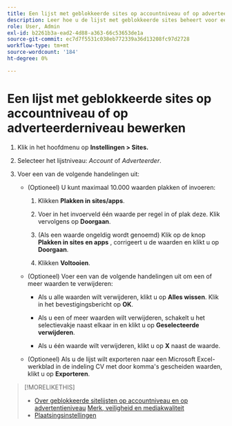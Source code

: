 ```yaml
---
title: Een lijst met geblokkeerde sites op accountniveau of op adverteerderniveau bewerken
description: Leer hoe u de lijst met geblokkeerde sites beheert voor een account of adverteerder.
role: User, Admin
exl-id: b2261b3a-ead2-4d88-a363-66c53653de1a
source-git-commit: ec7d7f5531c038eb772339a36d13208fc97d2728
workflow-type: tm+mt
source-wordcount: '184'
ht-degree: 0%

---
```


# Een lijst met geblokkeerde sites op accountniveau of op adverteerderniveau bewerken

1. Klik in het hoofdmenu op **Instellingen > Sites.**

1. Selecteer het lijstniveau: *Account* of *Adverteerder*.

1. Voer een van de volgende handelingen uit:

   * (Optioneel) U kunt maximaal 10.000 waarden plakken of invoeren:

      1. Klikken **Plakken in sites/apps**.

      1. Voer in het invoerveld één waarde per regel in of plak deze. Klik vervolgens op **Doorgaan**.

      1. (Als een waarde ongeldig wordt genoemd) Klik op de knop **Plakken in sites en apps** , corrigeert u de waarden en klikt u op **Doorgaan**.

      1. Klikken **Voltooien**.

   * (Optioneel) Voer een van de volgende handelingen uit om een of meer waarden te verwijderen:

      * Als u alle waarden wilt verwijderen, klikt u op **Alles wissen**. Klik in het bevestigingsbericht op **OK**.

      * Als u een of meer waarden wilt verwijderen, schakelt u het selectievakje naast elkaar in en klikt u op **Geselecteerde verwijderen**.

      * Als u één waarde wilt verwijderen, klikt u op **X** naast de waarde.

   * (Optioneel) Als u de lijst wilt exporteren naar een Microsoft Excel-werkblad in de indeling CV met door komma&#39;s gescheiden waarden, klikt u op **Exporteren**.

>[!MORELIKETHIS]
>
>* [Over geblokkeerde sitelijsten op accountniveau en op advertentieniveau](/help/dsp/admin/blocked-sites-list-about.md)
> [Merk, veiligheid en mediakwaliteit](/help/dsp/introduction/features/brand-safety-media-quality.md)
>* [Plaatsingsinstellingen](/help/dsp/campaign-management/placements/placement-settings.md)
